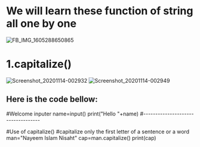 # We will learn these function of string all one by one
![FB_IMG_1605288650865](https://user-images.githubusercontent.com/69844284/99108215-36c34b00-2611-11eb-8d07-38a2fb2bd038.jpg)

# 1.capitalize()

![Screenshot_20201114-002932](https://user-images.githubusercontent.com/69844284/99107891-bdc3f380-2610-11eb-962b-940dddcf2386.png)
![Screenshot_20201114-002949](https://user-images.githubusercontent.com/69844284/99107902-c1577a80-2610-11eb-9ccd-83f5cb2b8b00.png)
## Here is the code bellow:

#Welcome inputer
name=input()
print("Hello "+name)
#-----------------------------------

#Use of capitalize()
#capitalize only the first letter of a sentence or a word
man="Nayeem Islam Nisaht"
cap=man.capitalize()
print(cap)

